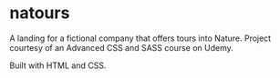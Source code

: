 # natours

A landing for a fictional company that offers tours into Nature. Project courtesy of an Advanced CSS and SASS course on Udemy.

Built with HTML and CSS.
